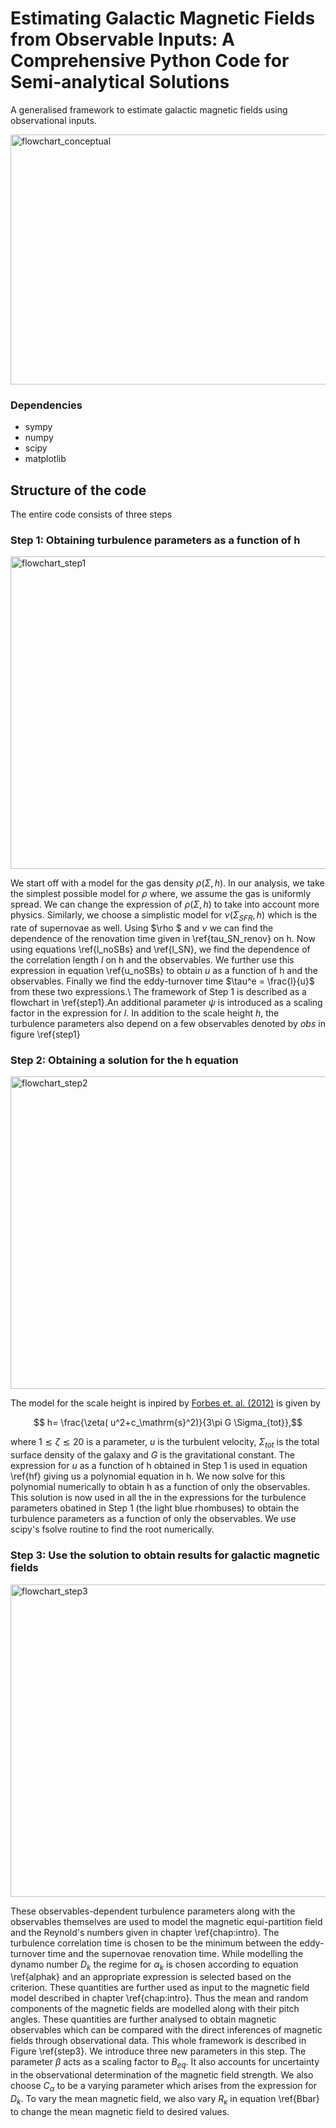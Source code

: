 # Estimating Galactic Magnetic Fields from Observable Inputs: A Comprehensive Python Code for Semi-analytical Solutions
A generalised framework to estimate galactic magnetic fields using observational inputs.

<img src = "https://github.com/Rnazx/MSc.-Thesis/assets/42196798/9cc608a8-89d9-4c36-9f5d-330ed0c3cb59" width ="900" height = "400" alt = "flowchart_conceptual" />

### Dependencies
* sympy
* numpy
* scipy
* matplotlib
## Structure of the code
The entire code consists of three steps
### Step 1: Obtaining turbulence parameters as a function of h
<img src = "https://github.com/Rnazx/MSc.-Thesis/assets/42196798/d5ec16c7-b3fb-4663-b640-8b08df38630b" width ="900" height = "500" alt = "flowchart_step1" />

We start off with a model for the gas density $\rho(\Sigma,h)$. In our analysis, we take the simplest possible model for $\rho$ where, we assume the gas is uniformly spread. We can change the expression of $\rho(\Sigma,h)$ to take into account more physics. Similarly, we choose a simplistic model for $\nu(\Sigma_{SFR},h)$ which is the rate of supernovae as well.  Using $\rho $ and $\nu$ we can find the dependence of the renovation time given in \ref{tau_SN_renov} on h. Now using equations \ref{l_noSBs} and \ref{l_SN}, we find the dependence of the correlation length $l$ on h and the observables. We further use this expression in equation \ref{u_noSBs} to obtain $u$ as a function of h and the observables. Finally we find the eddy-turnover time $\tau^e = \frac{l}{u}$ from these two expressions.\\
The framework  of Step 1 is described as a flowchart in \ref{step1}.An additional parameter $\psi$ is introduced as a scaling factor in the expression for $l$. In addition to the scale height $h$, the turbulence parameters also depend on a few observables denoted by $obs$ in figure \ref{step1}
### Step 2: Obtaining a solution for the h equation
<img src = "https://github.com/Rnazx/MSc.-Thesis/assets/42196798/be6d00b6-a591-4ad8-9ac4-349d1278a8a0" width ="900" height = "500" alt = "flowchart_step2" />

The model for the scale height is inpired by [Forbes et. al. (2012)](https://ui.adsabs.harvard.edu/abs/2012ApJ...754...48F/abstract) is given by
```math
  h= \frac{\zeta( u^2+c_\mathrm{s}^2)}{3\pi G \Sigma_{tot}},
```
where $1\lesssim\zeta\lesssim20$ is a parameter, $u$ is the turbulent velocity, $\Sigma_{tot}$ is the total surface density of the galaxy and $G$ is the gravitational constant.
The expression for $u$ as a function of h obtained in Step 1 is used in equation \ref{hf} giving us a polynomial equation in h. We now solve for this polynomial numerically to obtain h as a function of only the observables. This solution is now used in all the in the expressions for the turbulence parameters obatined in Step 1 (the light blue rhombuses) to obtain the turbulence parameters as a function of only the observables. We use scipy's fsolve routine to find the root numerically. 
### Step 3: Use the solution to obtain results for galactic magnetic fields
<img src = "https://github.com/Rnazx/MSc.-Thesis/assets/42196798/1cefb2ad-9e8a-4c87-9c7e-d14e7a77fbc7" width ="900" height = "500" alt = "flowchart_step3" />

These observables-dependent turbulence parameters along with the observables themselves are used to model the magnetic equi-partition field and the Reynold's numbers given in chapter \ref{chap:intro}. The turbulence correlation time is chosen to be the minimum between the eddy-turnover time and the supernovae renovation time. While modelling the dynamo number $D_k$ the regime for $\alpha_k$ is chosen according to equation \ref{alphak} and an appropriate expression is selected based on the criterion. These quantities are further used as input to the magnetic field model described in chapter \ref{chap:intro}. Thus the mean and random components of the magnetic fields are modelled along with their pitch angles. These quantities are further analysed to obtain magnetic observables which can be compared with the direct inferences of magnetic fields through observational data.
This whole framework is described in Figure \ref{step3}. We introduce three new parameters in this step. The parameter $\beta$ acts as a scaling factor to $B_{eq}$. It also accounts for uncertainty in the observational determination of the magnetic field strength. We also choose $C_\alpha$ to be a varying parameter which arises from the expression for $D_k$. To vary the mean magnetic field, we also vary $R_\kappa$ in equation \ref{Bbar} to change the mean magnetic field to desired values.

